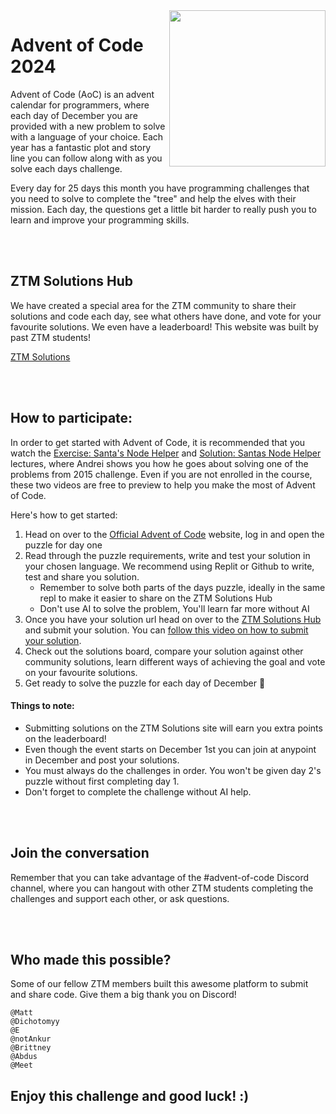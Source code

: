 <img src="https://github.com/zero-to-mastery/Advent-of-Code-2022/blob/main/advent.png?raw=true" width="250" align="right" />

# Advent of Code 2024

Advent of Code (AoC) is an advent calendar for programmers, where each day of December you are provided with a new problem to solve with a language of your choice. Each year has a fantastic plot and story line you can follow along with as you solve each days challenge.

Every day for 25 days this month you have programming challenges that you need to solve to complete the "tree" and help the elves with their mission. Each day, the questions get a little bit harder to really push you to learn and improve your programming skills.

<br />
<br />

## ZTM Solutions Hub

We have created a special area for the ZTM community to share their solutions and code each day, see what others have done, and vote for your favourite solutions. We even have a leaderboard! This website was built by past ZTM students!

[ZTM Solutions](https://aoc.zerotomastery.io)

<br />
<br />

## How to participate:
In order to get started with Advent of Code, it is recommended that you watch the [Exercise: Santa's Node Helper](https://academy.zerotomastery.io/courses/697434/lectures/12676702) and [Solution: Santas Node Helper](https://academy.zerotomastery.io/courses/697434/lectures/12676701) lectures, where Andrei shows you how he goes about solving one of the problems from 2015 challenge. Even if you are not enrolled in the course, these two videos are free to preview to help you make the most of Advent of Code. 

Here's how to get started: 
1. Head on over to the [Official Advent of Code](https://adventofcode.com/) website, log in and open the puzzle for day one
2. Read through the puzzle requirements, write and test your solution in your chosen language. We recommend using Replit or Github to write, test and share you solution.
   - Remember to solve both parts of the days puzzle, ideally in the same repl to make it easier to share on the ZTM Solutions Hub
   - Don't use AI to solve the problem, You'll learn far more without AI
3. Once you have your solution url head on over to the [ZTM Solutions Hub](https://aoc.zerotomastery.io) and submit your solution. You can [follow this video on how to submit your solution](https://www.loom.com/share/7310b6e83bcc4922b25023b62d173611).
4. Check out the solutions board, compare your solution against other community solutions, learn different ways of achieving the goal and vote on your favourite solutions.
5. Get ready to solve the puzzle for each day of December 🎅

#### Things to note:
- Submitting solutions on the ZTM Solutions site will earn you extra points on the leaderboard!
- Even though the event starts on December 1st you can join at anypoint in December and post your solutions.
- You must always do the challenges in order. You won't be given day 2's puzzle without first completing day 1.
- Don't forget to complete the challenge without AI help.

<br />
<br />

## Join the conversation
Remember that you can take advantage of the #advent-of-code Discord channel, where you can hangout with other ZTM students completing the challenges and support each other, or ask questions.

<br />
<br />

## Who made this possible?

Some of our fellow ZTM members built this awesome platform to submit and share code. Give them a big thank you on Discord!

```
@Matt
@Dichotomyy
@E
@notAnkur
@Brittney
@Abdus
@Meet
```

## Enjoy this challenge and good luck! :)
